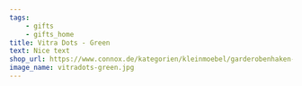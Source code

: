 ```yaml
---
tags:
    - gifts
    - gifts_home
title: Vitra Dots - Green
text: Nice text
shop_url: https://www.connox.de/kategorien/kleinmoebel/garderobenhaken-wandhaken/vitra-coat-dots.html
image_name: vitradots-green.jpg
---
```

